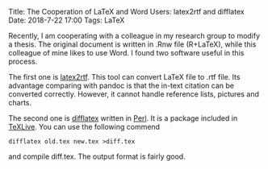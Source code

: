 Title: The Cooperation of LaTeX and Word Users: latex2rtf and difflatex
Date: 2018-7-22 17:00
Tags: LaTeX

Recently, I am cooperating with a colleague in my research group to modify a thesis. The original document is written in .Rnw file (R+LaTeX), while this colleague of mine likes to use Word. I found two software useful in this process.

The first one is [latex2rtf](https://sourceforge.net/projects/latex2rtf/). This tool can convert LaTeX file to .rtf file. Its advantage comparing with pandoc is that the in-text citation can be converted correctly. However, it cannot handle reference lists, pictures and charts. 

The second one is [difflatex](http://www.ctan.org/tex-archive/support/latexdiff/) written in [Perl](http://www.perl.org/). It is a package included in [TeXLive](http://tug.org/texlive/). You can use the following commend

```shell
difflatex old.tex new.tex >diff.tex
```

and compile diff.tex. The output format is fairly good.